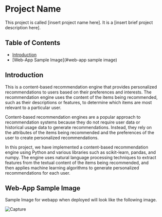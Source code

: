 # Project Name
This project is called [insert project name here]. It is a [insert brief project description here].

## Table of Contents

- [Introduction](#introduction)
- [Web-App Sample Image](#web-app sample image)

## Introduction
This is a content-based recommendation engine that provides personalized recommendations to users based on their preferences and interests. The recommendation engine uses the content of the items being recommended, such as their descriptions or features, to determine which items are most relevant to a particular user.

Content-based recommendation engines are a popular approach to recommendation systems because they do not require user data or historical usage data to generate recommendations. Instead, they rely on the attributes of the items being recommended and the preferences of the user to create personalized recommendations.

In this project, we have implemented a content-based recommendation engine using Python and various libraries such as scikit-learn, pandas, and numpy. The engine uses natural language processing techniques to extract features from the textual content of the items being recommended, and then applies machine learning algorithms to generate personalized recommendations for each user.

## Web-App Sample Image
Sample Image for webapp when deployed will look like the following image.


![Capture](https://user-images.githubusercontent.com/111629598/230932211-47c927e6-6683-448b-ba97-3dbef0532223.PNG)







